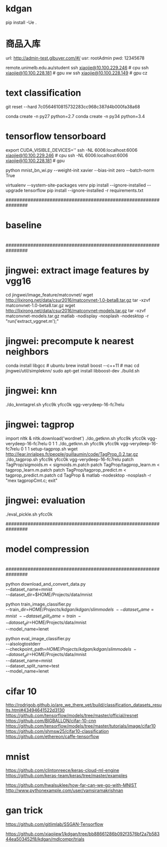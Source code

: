 # kdgan
pip install -Ue .

# 商品入库
url: http://admin-test.glbuyer.com/#/
usr: rootAdmin
pwd: 12345678

remote.unimelb.edu.au/student
ssh xiaojie@10.100.229.246 # cpu
ssh xiaojie@10.100.228.181 # gpu xw
ssh xiaojie@10.100.228.149 # gpu cz

# text classification
git reset --hard 7c0564610815732283cc968c387d4b000fa38a68

conda create -n py27 python=2.7
conda create -n py34 python=3.4

# tensorflow tensorboard
export CUDA_VISIBLE_DEVICES=''
ssh -NL 6006:localhost:6006 xiaojie@10.100.229.246 # cpu
ssh -NL 6006:localhost:6006 xiaojie@10.100.228.181 # gpu

python mnist_bn_wi.py --weight-init xavier --bias-init zero --batch-norm True

virtualenv --system-site-packages venv
pip install --ignore-installed --upgrade tensorflow
pip install --ignore-installed -r requirements.txt

################################################################
#
# baseline
#
################################################################

# jingwei: extract image features by vgg16
cd jingwei/image_feature/matcovnet/
wget http://lixirong.net/data/csur2016/matconvnet-1.0-beta8.tar.gz
tar -xzvf matconvnet-1.0-beta8.tar.gz
wget http://lixirong.net/data/csur2016/matconvnet-models.tar.gz
tar -xzvf matconvnet-models.tar.gz
matlab -nodisplay -nosplash -nodesktop -r "run('extract_vggnet.m');"
# jingwei: precompute k nearest neighbors
conda install libgcc # ubuntu
brew install boost --c++11 # mac
cd jingwei/util/simpleknn/
sudo apt-get install libboost-dev
./build.sh
# jingwei: knn
./do_knntagrel.sh yfcc9k yfcc0k vgg-verydeep-16-fc7relu
# jingwei: tagprop
import nltk & nltk.download('wordnet')
./do_getknn.sh yfcc9k yfcc0k vgg-verydeep-16-fc7relu 0 1 1
./do_getknn.sh yfcc9k yfcc9k vgg-verydeep-16-fc7relu 0 1 1
setup-tagprop.sh
wget http://lear.inrialpes.fr/people/guillaumin/code/TagProp_0.2.tar.gz
./do_tagprop.sh yfcc9k yfcc0k vgg-verydeep-16-fc7relu
patch TagProp/sigmoids.m < sigmoids.m.patch
patch TagProp/tagprop_learn.m < tagprop_learn.m.patch
patch TagProp/tagprop_predict.m < tagprop_predict.m.patch
cd TagProp & matlab -nodesktop -nosplash -r "mex tagpropCmt.c; exit"
# jingwei: evaluation
./eval_pickle.sh yfcc0k

################################################################
#
# model compression
#
################################################################

python download_and_convert_data.py \
  --dataset_name=mnist \
  --dataset_dir=$HOME/Projects/data/mnist

python train_image_classifier.py \
  --train_dir=$HOME/Projects/kdgan/kdgan/slimmodels \
  --dataset_name=mnist \
  --dataset_split_name=train \
  --dataset_dir=$HOME/Projects/data/mnist \
  --model_name=lenet

python eval_image_classifier.py \
  --alsologtostderr \
  --checkpoint_path=$HOME/Projects/kdgan/kdgan/slimmodels \
  --dataset_dir=$HOME/Projects/data/mnist \
  --dataset_name=mnist \
  --dataset_split_name=test \
  --model_name=lenet

# cifar 10
http://rodrigob.github.io/are_we_there_yet/build/classification_datasets_results.html#43494641522d3130
https://github.com/tensorflow/models/tree/master/official/resnet
https://github.com/BIGBALLON/cifar-10-cnn
https://github.com/tensorflow/models/tree/master/tutorials/image/cifar10
https://github.com/shmsw25/cifar10-classification
https://github.com/ethereon/caffe-tensorflow

# mnist
https://github.com/clintonreece/keras-cloud-ml-engine
https://github.com/keras-team/keras/tree/master/examples

https://github.com/hwalsuklee/how-far-can-we-go-with-MNIST
http://www.pythonexample.com/user/vamsiramakrishnan

# gan trick
https://github.com/gitlimlab/SSGAN-Tensorflow


https://github.com/xiaojiew1/kdgan/tree/bb88661286b092f3576bf2a7b58344ea503452f8/kdgan/mdlcompr/trials
